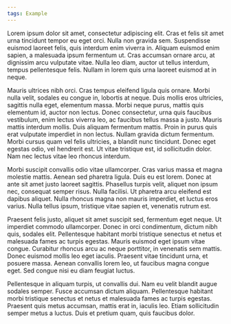 ```yaml
---
tags: Example 
---
```


Lorem ipsum dolor sit amet, consectetur adipiscing elit. Cras et felis sit amet urna tincidunt tempor eu eget orci. Nulla non gravida sem. Suspendisse euismod laoreet felis, quis interdum enim viverra in. Aliquam euismod enim sapien, a malesuada ipsum fermentum ut. Cras accumsan ornare arcu, at dignissim arcu vulputate vitae. Nulla leo diam, auctor ut tellus interdum, tempus pellentesque felis. Nullam in lorem quis urna laoreet euismod at in neque.

<!--more-->

Mauris ultrices nibh orci. Cras tempus eleifend ligula quis ornare. Morbi nulla velit, sodales eu congue in, lobortis at neque. Duis mollis eros ultricies, sagittis nulla eget, elementum massa. Morbi neque purus, mattis quis elementum id, auctor non lectus. Donec consectetur, urna quis faucibus vestibulum, enim lectus viverra leo, ac faucibus tellus massa a justo. Mauris mattis interdum mollis. Duis aliquam fermentum mattis. Proin in purus quis erat vulputate imperdiet in non lectus. Nullam gravida dictum fermentum. Morbi cursus quam vel felis ultricies, a blandit nunc tincidunt. Donec eget egestas odio, vel hendrerit est. Ut vitae tristique est, id sollicitudin dolor. Nam nec lectus vitae leo rhoncus interdum.

Morbi suscipit convallis odio vitae ullamcorper. Cras varius massa et magna molestie mattis. Aenean sed pharetra ligula. Duis eu est lorem. Donec at ante sit amet justo laoreet sagittis. Phasellus turpis velit, aliquet non ipsum nec, consequat semper risus. Nulla facilisi. Ut pharetra arcu eleifend est dapibus aliquet. Nulla rhoncus magna non mauris imperdiet, et luctus eros varius. Nulla tellus ipsum, tristique vitae sapien et, venenatis rutrum est.

Praesent felis justo, aliquet sit amet suscipit sed, fermentum eget neque. Ut imperdiet commodo ullamcorper. Donec in orci condimentum, dictum nibh quis, sodales elit. Pellentesque habitant morbi tristique senectus et netus et malesuada fames ac turpis egestas. Mauris euismod eget ipsum vitae congue. Curabitur rhoncus arcu ac neque porttitor, in venenatis sem mattis. Donec euismod mollis leo eget iaculis. Praesent vitae tincidunt urna, et posuere massa. Aenean convallis lorem leo, ut faucibus magna congue eget. Sed congue nisi eu diam feugiat luctus.

Pellentesque in aliquam turpis, ut convallis dui. Nam eu velit blandit augue sodales semper. Fusce accumsan dictum aliquam. Pellentesque habitant morbi tristique senectus et netus et malesuada fames ac turpis egestas. Praesent quis metus accumsan, mattis erat in, iaculis leo. Etiam sollicitudin semper metus a luctus. Duis et pretium quam, quis faucibus dolor.
